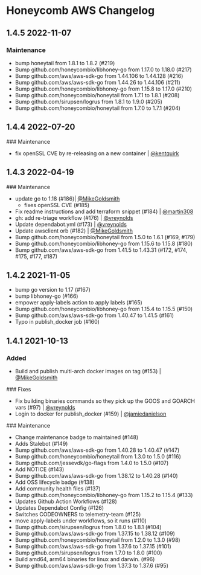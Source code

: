 # Honeycomb AWS Changelog

## 1.4.5 2022-11-07

### Maintenance

- bump honeytail from 1.8.1 to 1.8.2 (#219)
- Bump github.com/honeycombio/libhoney-go from 1.17.0 to 1.18.0 (#217)
- Bump github.com/aws/aws-sdk-go from 1.44.106 to 1.44.128 (#216)
- Bump github.com/aws/aws-sdk-go from 1.44.26 to 1.44.106 (#211)
- Bump github.com/honeycombio/libhoney-go from 1.15.8 to 1.17.0 (#210)
- Bump github.com/honeycombio/honeytail from 1.7.1 to 1.8.1 (#208)
- Bump github.com/sirupsen/logrus from 1.8.1 to 1.9.0 (#205)
- Bump github.com/honeycombio/honeytail from 1.7.0 to 1.7.1 (#204)

## 1.4.4 2022-07-20

### Maintenance

- fix openSSL CVE by re-releasing on a new container | [@kentquirk](https://github.com/kentquirk)

## 1.4.3 2022-04-19

### Maintenance

- update go to 1.18 (#186)| [@MikeGoldsmith](https://github.com/MikeGoldsmith)
  - fixes openSSL CVE (#185)
- Fix readme instructions and add terraform snippet (#184) | [@martin308](https://github.com/martin308)
- gh: add re-triage workflow (#176) | [@vreynolds](https://github.com/vreynolds)
- Update dependabot.yml (#173) | [@vreynolds](https://github.com/vreynolds)
- Update awsclient orb (#182) | [@MikeGoldsmith](https://github.com/MikeGoldsmith)
- Bump github.com/honeycombio/honeytail from 1.5.0 to 1.6.1 (#169, #179)
- Bump github.com/honeycombio/libhoney-go from 1.15.6 to 1.15.8 (#180)
- Bump github.com/aws/aws-sdk-go from 1.41.5 to 1.43.31 (#172, #174, #175, #177, #187)

## 1.4.2 2021-11-05

- bump go version to 1.17 (#167)
- bump libhoney-go (#166)
- empower apply-labels action to apply labels (#165)
- Bump github.com/honeycombio/libhoney-go from 1.15.4 to 1.15.5 (#150)
- Bump github.com/aws/aws-sdk-go from 1.40.47 to 1.41.5 (#161)
- Typo in publish_docker job (#160)

## 1.4.1 2021-10-13

### Added

- Build and publish multi-arch docker images on tag (#153) | [@MikeGoldsmith](https://github.com/MikeGoldsmith)

### Fixes

- Fix building binaries commands so they pick up the GOOS and GOARCH vars (#97) | [@vreynolds](https://github.com/vreynolds)
- Login to docker for publish_docker (#159) | [@jamiedanielson](https://github.com/jamiedanielson)

### Maintenance

- Change maintenance badge to maintained (#148)
- Adds Stalebot (#149)
- Bump github.com/aws/aws-sdk-go from 1.40.28 to 1.40.47 (#147)
- Bump github.com/honeycombio/honeytail from 1.3.0 to 1.5.0 (#116)
- Bump github.com/jessevdk/go-flags from 1.4.0 to 1.5.0 (#107)
- Add NOTICE (#143)
- Bump github.com/aws/aws-sdk-go from 1.38.12 to 1.40.28 (#140)
- Add OSS lifecycle badge (#138)
- Add community health files (#137)
- Bump github.com/honeycombio/libhoney-go from 1.15.2 to 1.15.4 (#133)
- Updates Github Action Workflows (#128)
- Updates Dependabot Config (#126)
- Switches CODEOWNERS to telemetry-team (#125)
- move apply-labels under workflows, so it runs (#110)
- Bump github.com/sirupsen/logrus from 1.8.0 to 1.8.1 (#104)
- Bump github.com/aws/aws-sdk-go from 1.37.15 to 1.38.12 (#109)
- Bump github.com/honeycombio/honeytail from 1.2.0 to 1.3.0 (#98)
- Bump github.com/aws/aws-sdk-go from 1.37.6 to 1.37.15 (#101)
- Bump github.com/sirupsen/logrus from 1.7.0 to 1.8.0 (#100)
- Build amd64, arm64 binaries for linux and darwin. (#96)
- Bump github.com/aws/aws-sdk-go from 1.37.3 to 1.37.6 (#95)
